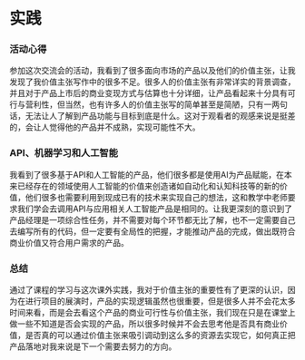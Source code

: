 # 实践
### 活动心得
参加这次交流会的活动，我看到了很多面向市场的产品以及他们的价值主张，让我发现了我价值主张写作中的很多不足。很多人的价值主张有非常详实的背景调查，并且对于产品上市后的商业变现方式与估算也十分详细，让产品看起来十分具有可行与营利性，但当然，也有许多人的价值主张写的简单甚至是简陋，只有一两句话，无法让人了解到产品功能与目标到底是什么。这对于观看者的观感来说是挺差的，会让人觉得他的产品并不成熟，实现可能性不大。

### API、机器学习和人工智能
我看到了很多基于API和人工智能的产品，他们很多都是使用AI为产品赋能，在本来已经存在的领域使用人工智能的价值来创造诸如自动化和认知科技等的新的价值，他们很多也需要利用到现成已有的技术来实现自己的想法，这和教学中老师要求我们学会去调用API与应用相关人工智能产品是相同的。让我更深刻的意识到了产品经理是一项综合性任务，并不需要对每个环节都无比了解，也不一定需要自己去编写所有的代码，但一定要有全局性的把握，才能推动产品的完成，做出既符合商业价值又符合用户需求的产品。

### 总结
通过了课程的学习与这次课外实践，我对于价值主张的重要性有了更深的认识，因为在进行项目的展演时，产品的实现逻辑虽然也很重要，但是很多人并不会花太多时间来看，而是会去看这个产品的商业可行性与价值主张，我们现在只是在课堂上做一些不知道是否会实现的产品，所以很多时候并不会去思考他是否具有商业价值，是否真的可以通过价值主张来吸引调动到这么多的资源去实现它，如何真正把产品落地对我来说是下一个需要去努力的方向。

